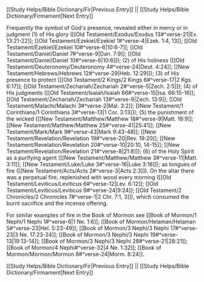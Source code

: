 [[Study Helps/Bible Dictionary/Fir|Previous Entry]]  ||  [[Study Helps/Bible Dictionary/Firmament|Next Entry]]

 Frequently the symbol of God's presence, revealed either in mercy or in judgment (1) of His glory ([[Old Testament/Exodus/Exodus 13#^verse-21|Ex. 13:21-22]]; [[Old Testament/Ezekiel/Ezekiel 1#^verse-4|Ezek. 1:4, 13]]; [[Old Testament/Ezekiel/Ezekiel 10#^verse-6|10:6-7]]; [[Old Testament/Daniel/Daniel 7#^verse-9|Dan. 7:9]]; [[Old Testament/Daniel/Daniel 10#^verse-6|10:6]]); (2) of His holiness ([[Old Testament/Deuteronomy/Deuteronomy 4#^verse-24|Deut. 4:24]]; [[New Testament/Hebrews/Hebrews 12#^verse-29|Heb. 12:29]]); (3) of His presence to protect ([[Old Testament/2 Kings/2 Kings 6#^verse-17|2 Kgs. 6:17]]; [[Old Testament/Zechariah/Zechariah 2#^verse-5|Zech. 2:5]]); (4) of His judgments ([[Old Testament/Isaiah/Isaiah 66#^verse-15|Isa. 66:15-16]]; [[Old Testament/Zechariah/Zechariah 13#^verse-9|Zech. 13:9]]; [[Old Testament/Malachi/Malachi 3#^verse-2|Mal. 3:2]]; [[New Testament/1 Corinthians/1 Corinthians 3#^verse-13|1 Cor. 3:13]]); (5) the punishment of the wicked ([[New Testament/Matthew/Matthew 18#^verse-9|Matt. 18:9]]; [[New Testament/Matthew/Matthew 25#^verse-41|25:41]]; [[New Testament/Mark/Mark 9#^verse-43|Mark 9:43-48]]; [[New Testament/Revelation/Revelation 19#^verse-20|Rev. 19:20]]; [[New Testament/Revelation/Revelation 20#^verse-10|20:10, 14-15]]; [[New Testament/Revelation/Revelation 21#^verse-8|21:8]]); (6) of the Holy Spirit as a purifying agent ([[New Testament/Matthew/Matthew 3#^verse-11|Matt. 3:11]]; [[New Testament/Luke/Luke 3#^verse-16|Luke 3:16]]); as tongues of fire ([[New Testament/Acts/Acts 2#^verse-3|Acts 2:3]]). On the altar there was a perpetual fire, replenished with wood every morning ([[Old Testament/Leviticus/Leviticus 6#^verse-12|Lev. 6:12]]; [[Old Testament/Leviticus/Leviticus 9#^verse-24|9:24]]; [[Old Testament/2 Chronicles/2 Chronicles 7#^verse-1|2 Chr. 7:1, 3]]), which consumed the burnt sacrifice and the incense offering.

 For similar examples of fire in the Book of Mormon see [[Book of Mormon/1 Nephi/1 Nephi 1#^verse-6|1 Ne. 1:6]]; [[Book of Mormon/Helaman/Helaman 5#^verse-23|Hel. 5:23-49]]; [[Book of Mormon/3 Nephi/3 Nephi 17#^verse-23|3 Ne. 17:23-24]]; [[Book of Mormon/3 Nephi/3 Nephi 19#^verse-13|19:13-14]]; [[Book of Mormon/3 Nephi/3 Nephi 28#^verse-21|28:21]]; [[Book of Mormon/4 Nephi#^verse-32|4 Ne. 1:32]]; [[Book of Mormon/Mormon/Mormon 8#^verse-24|Morm. 8:24]].

[[Study Helps/Bible Dictionary/Fir|Previous Entry]]  ||  [[Study Helps/Bible Dictionary/Firmament|Next Entry]]